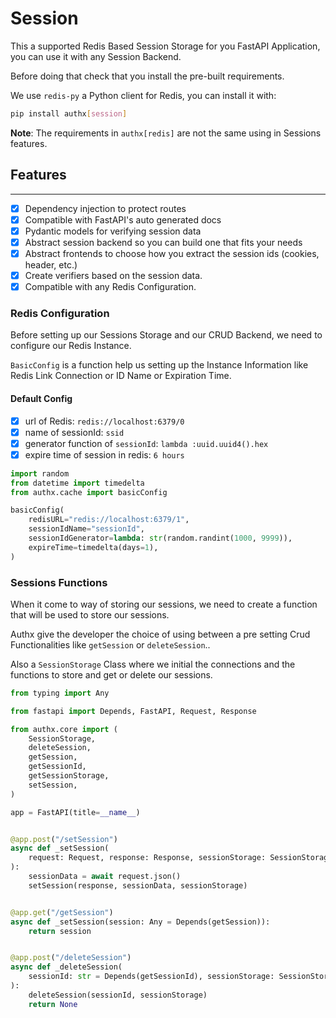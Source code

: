 # Session

This a supported Redis Based Session Storage for you FastAPI Application, you can use it with any Session Backend.

Before doing that check that you install the pre-built requirements.

We use `redis-py` a Python client for Redis, you can install it with:

```sh
pip install authx[session]
```

__Note__: The requirements in `authx[redis]` are not the same using in Sessions features.

## Features

--------

- [x] Dependency injection to protect routes
- [x] Compatible with FastAPI's auto generated docs
- [x] Pydantic models for verifying session data
- [x] Abstract session backend so you can build one that fits your needs
- [x] Abstract frontends to choose how you extract the session ids (cookies, header, etc.)
- [x] Create verifiers based on the session data.
- [x] Compatible with any Redis Configuration.

### Redis Configuration

Before setting up our Sessions Storage and our CRUD Backend, we need to configure our Redis Instance.

`BasicConfig` is a function help us setting up the Instance Information like Redis Link Connection or ID Name or Expiration Time.

#### Default Config

- [x] url of Redis: `redis://localhost:6379/0`
- [x] name of sessionId: `ssid`
- [x] generator function of `sessionId`: `lambda :uuid.uuid4().hex`
- [x] expire time of session in redis: `6 hours`

```py
import random
from datetime import timedelta
from authx.cache import basicConfig

basicConfig(
    redisURL="redis://localhost:6379/1",
    sessionIdName="sessionId",
    sessionIdGenerator=lambda: str(random.randint(1000, 9999)),
    expireTime=timedelta(days=1),
)
```

### Sessions Functions

When it come to way of storing our sessions, we need to create a function that will be used to store our sessions.

Authx give the developer the choice of using between a pre setting Crud Functionalities like `getSession` or `deleteSession`..

Also a `SessionStorage` Class where we initial the connections and the functions to store and get or delete our sessions.

```py
from typing import Any

from fastapi import Depends, FastAPI, Request, Response

from authx.core import (
    SessionStorage,
    deleteSession,
    getSession,
    getSessionId,
    getSessionStorage,
    setSession,
)

app = FastAPI(title=__name__)


@app.post("/setSession")
async def _setSession(
    request: Request, response: Response, sessionStorage: SessionStorage = Depends(getSessionStorage)
):
    sessionData = await request.json()
    setSession(response, sessionData, sessionStorage)


@app.get("/getSession")
async def _setSession(session: Any = Depends(getSession)):
    return session


@app.post("/deleteSession")
async def _deleteSession(
    sessionId: str = Depends(getSessionId), sessionStorage: SessionStorage = Depends(getSessionStorage)
):
    deleteSession(sessionId, sessionStorage)
    return None
```
